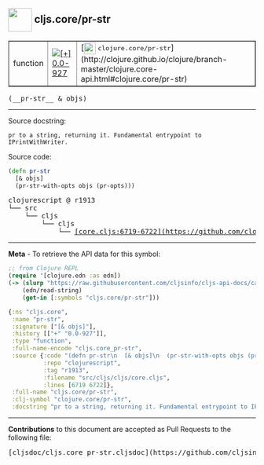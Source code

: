 ## <img width="48px" valign="middle" src="http://i.imgur.com/Hi20huC.png"> cljs.core/pr-str

 <table border="1">
<tr>

<td>function</td>
<td><a href="https://github.com/cljsinfo/cljs-api-docs/tree/0.0-927"><img valign="middle" alt="[+] 0.0-927" src="https://img.shields.io/badge/+-0.0--927-lightgrey.svg"></a> </td>
<td>
[<img height="24px" valign="middle" src="http://i.imgur.com/1GjPKvB.png"> <samp>clojure.core/pr-str</samp>](http://clojure.github.io/clojure/branch-master/clojure.core-api.html#clojure.core/pr-str)
</td>
</tr>
</table>

 <samp>
(__pr-str__ & objs)<br>
</samp>

---




Source docstring:

```
pr to a string, returning it. Fundamental entrypoint to IPrintWithWriter.
```

Source code:

```clj
(defn pr-str
  [& objs]
  (pr-str-with-opts objs (pr-opts)))
```

 <pre>
clojurescript @ r1913
└── src
    └── cljs
        └── cljs
            └── <ins>[core.cljs:6719-6722](https://github.com/clojure/clojurescript/blob/r1913/src/cljs/cljs/core.cljs#L6719-L6722)</ins>
</pre>


---

__Meta__ - To retrieve the API data for this symbol:

```clj
;; from Clojure REPL
(require '[clojure.edn :as edn])
(-> (slurp "https://raw.githubusercontent.com/cljsinfo/cljs-api-docs/catalog/cljs-api.edn")
    (edn/read-string)
    (get-in [:symbols "cljs.core/pr-str"]))
```

```clj
{:ns "cljs.core",
 :name "pr-str",
 :signature ["[& objs]"],
 :history [["+" "0.0-927"]],
 :type "function",
 :full-name-encode "cljs.core_pr-str",
 :source {:code "(defn pr-str\n  [& objs]\n  (pr-str-with-opts objs (pr-opts)))",
          :repo "clojurescript",
          :tag "r1913",
          :filename "src/cljs/cljs/core.cljs",
          :lines [6719 6722]},
 :full-name "cljs.core/pr-str",
 :clj-symbol "clojure.core/pr-str",
 :docstring "pr to a string, returning it. Fundamental entrypoint to IPrintWithWriter."}

```

---

__Contributions__ to this document are accepted as Pull Requests to the following file:

 <pre>
[cljsdoc/cljs.core_pr-str.cljsdoc](https://github.com/cljsinfo/cljs-api-docs/blob/master/cljsdoc/cljs.core_pr-str.cljsdoc)
</pre>

